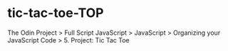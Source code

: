 # tic-tac-toe-TOP
The Odin Project > Full Script JavaScript > JavaScript > Organizing your JavaScript Code > 5. Project: Tic Tac Toe
